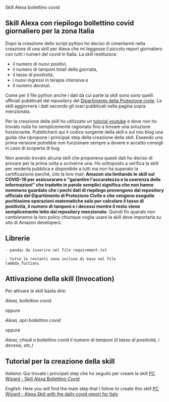 Skill Alexa bollettino covid
## Skill Alexa con riepilogo bollettino covid giornaliero per la zona Italia

Dopo la creazione dello script python ho deciso di cimentarmi nella creazione di una skill per Alexa che mi leggesse il piccolo report giornaliero con tutti i numeri del covid in Italia. La skill restituisce:
- il numero di nuovi positivi, 
- il numero di tamponi totali della giornata, 
- il tasso di positività, 
- i nuovi ingressi in terapia intensiva e 
- il numero decessi. 

Come per il file python anche i dati da cui parte la skill sono sono quelli ufficiali pubblicati dal repository del [Dipartimento della Protezione civile](https://github.com/pcm-dpc/COVID-19). 
La skill aggiornerà i dati secondo gli orari pubblicati nella pagina sopra menzionata.

Per la creazione della skill ho utilizzato un [tutorial youtube](https://www.youtube.com/watch?v=G1cDLqhhBsU) e dove non ho trovato nulla ho semplicemente ragionato fino a trovare una soluzione funzionante. Pubblicherò qui il codice sorgente della skill e sul mio blog una guida che ripropone i principali step della creazione della skill. Essendo una prima versione potrebbe non funzionare sempre a dovere e accetto consigli in caso di scoperta di bug.

Non avendo trovato alcuna skill che proponeva questi dati ho deciso di provare per la prima volta a scriverne una. Ho sottoposto a verifica la skill per renderla pubblica e disponibile a tutti ma non ha superato la certificazione perché, cito la loro mail: **Amazon sta limitando le skill sul COVID-19 per assicurarare e "garantire l'accuratezza e la coerenza delle informazioni" che tradotto in parole semplici significa che non hanno nemmeno guardato che i pochi dati di riepilogo provengono dal repository ufficiale del Dipartimento di Protezione Civile e che vengono eseguite pochissime operazioni matematiche solo per calcolare il tasso di positività, il numero di tamponi e i decessi mentre il resto viene semplicemente letto dal repository menzionato**. Quindi fin quando non cambieranno la loro policy chiunque voglia usare la skill deve importarla su sito di Amazon developers.

## Librerie 

<code>- pandas da inserire nel file requirement.txt</code>

<code>- tutte le restanti sono incluse di base nel file lambda_fuctions</code>

## Attivazione della skill (Invocation) 

Per attivare la skill basta dire:

*Alexa, bollettino covid*

oppure 

*Alexa, apri bollettino covid*

oppure

*Alexa, chiedi a bollettino covid il numero di tamponi (il tasso di positività, i decessi, etc.)*

## Tutorial per la creazione della skill
*Italiano:*
Qui trovate i principali step che ho seguito per creare la skill [PC Wizard - Skill Alexa Bollettino Covid](https://pcwizard-italia.blogspot.com/2022/01/skill-alexa-per-avere-il-riepilogo-del.html)

*English:*
Here you will find the main step that I follow to create this skill [PC Wizard - Alexa Skill with the daily covid report for Italy](https://pcwizard-italia.blogspot.com/2022/01/after-creation-of-python-script-i.html)
